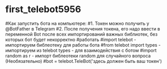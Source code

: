# first_telebot5956
#Как запустить бота на компьютере:
#1. Токен можно получить у @BotFather в Telegram
#2. После получения токена, его надо ввести в переменной Bot после всех импортирований важных библиотек, без которых бот будет некорректно
#работать
#import telebot - импортируем библеотеку для работы бота
#from telebot import types - импортируем из telebot types - для взаимодействия с ботом
#import random as r - импорт библеотеки random для случайного вопроса (Необязательно)
#bot = telebot.TeleBot('здесь должен быть ваш токен')
